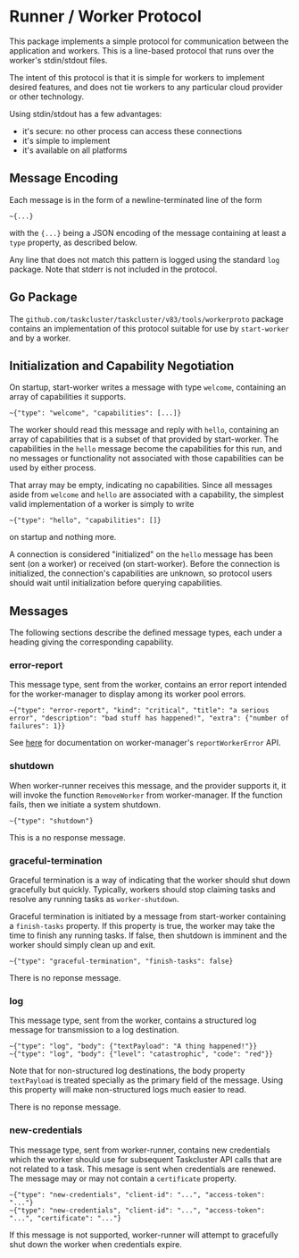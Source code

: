 # Runner / Worker Protocol

This package implements a simple protocol for communication between the application and workers.
This is a line-based protocol that runs over the worker's stdin/stdout files.

The intent of this protocol is that it is simple for workers to implement desired features, and does not tie workers to any particular cloud provider or other technology.

Using stdin/stdout has a few advantages:
 - it's secure: no other process can access these connections
 - it's simple to implement
 - it's available on all platforms

## Message Encoding

Each message is in the form of a newline-terminated line of the form

```
~{...}
```

with the `{...}` being a JSON encoding of the message containing at least a `type` property, as described below.

Any line that does not match this pattern is logged using the standard `log` package.
Note that stderr is not included in the protocol.

## Go Package

The `github.com/taskcluster/taskcluster/v83/tools/workerproto` package contains an implementation of this protocol suitable for use by `start-worker` and by a worker.

## Initialization and Capability Negotiation

On startup, start-worker writes a message with type `welcome`, containing an array of capabilities it supports.
```
~{"type": "welcome", "capabilities": [...]}
```

The worker should read this message and reply with `hello`, containing an array of capabilities that is a subset of that provided by start-worker.
The capabilities in the `hello` message become the capabilities for this run, and no messages or functionality not associated with those capabilities can be used by either process.

That array may be empty, indicating no capabilities.
Since all messages aside from `welcome` and `hello` are associated with a capability, the simplest valid implementation of a worker is simply to write
```
~{"type": "hello", "capabilities": []}
```
on startup and nothing more.

A connection is considered "initialized" on the `hello` message has been sent (on a worker) or received (on start-worker).
Before the connection is initialized, the connection's capabilities are unknown, so protocol users should wait until initialization before querying capabilities.

## Messages

The following sections describe the defined message types, each under a heading giving the corresponding capability.

### error-report

This message type, sent from the worker, contains an error report intended for the worker-manager to display among its worker pool errors.

```
~{"type": "error-report", "kind": "critical", "title": "a serious error", "description": "bad stuff has happened!", "extra": {"number of failures": 1}}
```

See [here](https://docs.taskcluster.net/docs/reference/core/worker-manager/api#reportWorkerError) for documentation on worker-manager's `reportWorkerError` API.

### shutdown

When worker-runner receives this message, and the provider supports it, it will invoke the function `RemoveWorker` from
worker-manager. If the function fails, then we initiate a system shutdown.

```
~{"type": "shutdown"}
```

This is a no response message.

### graceful-termination

Graceful termination is a way of indicating that the worker should shut down gracefully but quickly.
Typically, workers should stop claiming tasks and resolve any running tasks as `worker-shutdown`.

Graceful termination is initiated by a message from start-worker containing a `finish-tasks` property.
If this property is true, the worker may take the time to finish any running tasks.
If false, then shutdown is imminent and the worker should simply clean up and exit.

```
~{"type": "graceful-termination", "finish-tasks": false}
```

There is no reponse message.

### log

This message type, sent from the worker, contains a structured log message for transmission to a log destination.

```
~{"type": "log", "body": {"textPayload": "A thing happened!"}}
~{"type": "log", "body": {"level": "catastrophic", "code": "red"}}
```

Note that for non-structured log destinations, the body property `textPayload` is treated specially as the primary field of the message.
Using this property will make non-structured logs much easier to read.

There is no reponse message.

### new-credentials

This message type, sent from worker-runner, contains new credentials which the worker should use for subsequent Taskcluster API calls that are not related to a task.
This mesage is sent when credentials are renewed.
The message may or may not contain a `certificate` property.

```
~{"type": "new-credentials", "client-id": "...", "access-token": "..."}
~{"type": "new-credentials", "client-id": "...", "access-token": "...", "certificate": "..."}
```

If this message is not supported, worker-runner will attempt to gracefully shut down the worker when credentials expire.
